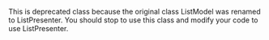 This is deprecated class because the original class ListModel was renamed to ListPresenter. You should stop to use this class and modify your code to use ListPresenter.